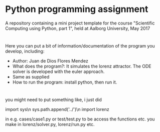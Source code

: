 # Python programming assignment

A repository containing a mini project template for the
course "Scientific Computing using Python, part 1", held
at Aalborg University, May 2017

#
Here you can put a bit of information/documentation of the program
you develop, including:

- Author: Juan de Dios Flores Mendez
- What does the program?: It simulates the lorenz attractor. The ODE solver is developed with the euler approach. 
- Same as supplied
- How to run the program: install python, then run it. 

#
you might need to put something like, i just did

import sys\n
sys.path.append('../')\n
import lorenz

in e.g. cases/case1.py or test/test.py to be access the functions etc.
you make in lorenz/solver.py, lorenz/run.py etc.


